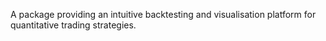 A package providing an intuitive backtesting and visualisation platform for quantitative trading strategies.
